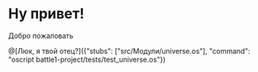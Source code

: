 # Ну привет!

Добро пожаловать

@[Люк, я твой отец?]({"stubs": ["src/Модули/universe.os"], "command": "oscript battle1-project/tests/test_universe.os"})